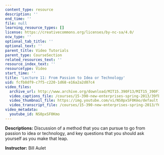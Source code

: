 ```yaml
---
content_type: resource
description: ''
end_time: ''
file: null
learning_resource_types: []
license: https://creativecommons.org/licenses/by-nc-sa/4.0/
ocw_type: ''
optional_tab_title: ''
optional_text: ''
parent_title: Video Tutorials
parent_type: CourseSection
related_resources_text: ''
resource_index_text: ''
resourcetype: Video
start_time: ''
title: 'Lecture 11: From Passion to Idea or Technology'
uid: fcfb8df9-c7f5-c220-1d68-e16a2a2d07c4
video_files:
  archive_url: http://www.archive.org/download/MIT15.390F13/MIT15_390F13_lec11_300k.mp4
  video_captions_file: /courses/15-390-new-enterprises-spring-2013/39fba2486f6a55b0b083067c18bb17f2_NS0pxSF0Kmo.vtt
  video_thumbnail_file: https://img.youtube.com/vi/NS0pxSF0Kmo/default.jpg
  video_transcript_file: /courses/15-390-new-enterprises-spring-2013/f63c1401cb576eede0afbcad275e05b8_NS0pxSF0Kmo.pdf
video_metadata:
  youtube_id: NS0pxSF0Kmo
---
```


**Descriptions:** Discussion of a method that you can pursue to go from passion to idea or technology, and key questions that you should ask yourself as you make that leap.

**Instructor:** Bill Aulet

